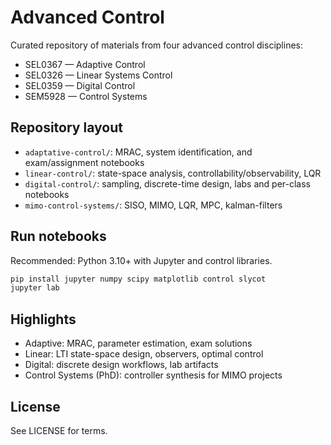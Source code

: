 # Advanced Control

Curated repository of materials from four advanced control disciplines:

- SEL0367 — Adaptive Control
- SEL0326 — Linear Systems Control
- SEL0359 — Digital Control
- SEM5928 — Control Systems


## Repository layout

- `adaptative-control/`: MRAC, system identification, and exam/assignment notebooks
- `linear-control/`: state-space analysis, controllability/observability, LQR
- `digital-control/`: sampling, discrete-time design, labs and per-class notebooks
- `mimo-control-systems/`: SISO, MIMO, LQR, MPC, kalman-filters

## Run notebooks

Recommended: Python 3.10+ with Jupyter and control libraries.

```bash
pip install jupyter numpy scipy matplotlib control slycot
jupyter lab
```

## Highlights

- Adaptive: MRAC, parameter estimation, exam solutions
- Linear: LTI state-space design, observers, optimal control
- Digital: discrete design workflows, lab artifacts
- Control Systems (PhD): controller synthesis for MIMO projects

## License

See LICENSE for terms.

